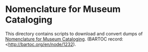 # Nomenclature for Museum Cataloging

This directory contains scripts to download and convert dumps of
[Nomenclature for Museum Cataloging](https://www.nomenclature.info/).
(BARTOC record: <http://bartoc.org/en/node/1232).
